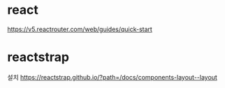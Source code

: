 # react
https://v5.reactrouter.com/web/guides/quick-start

# reactstrap
설치 https://reactstrap.github.io/?path=/docs/components-layout--layout
